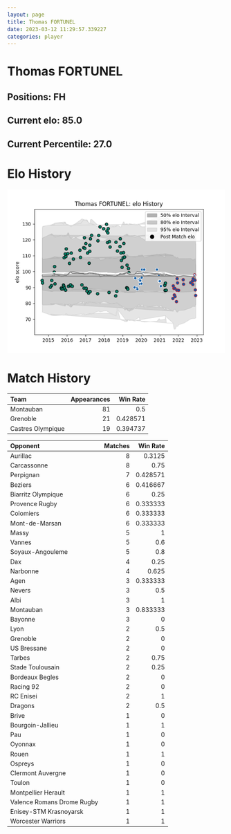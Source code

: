 ```yaml
---  
layout: page  
title: Thomas FORTUNEL  
date: 2023-03-12 11:29:57.339227  
categories: player  
---
```

# Thomas FORTUNEL

## Positions: FH

## Current elo: 85.0

## Current Percentile: 27.0

# Elo History


![elo history](history_ThomasFORTUNEL.png)
# Match History


| Team              |   Appearances |   Win Rate |
|:------------------|--------------:|-----------:|
| Montauban         |            81 |   0.5      |
| Grenoble          |            21 |   0.428571 |
| Castres Olympique |            19 |   0.394737 |

| Opponent                   |   Matches |   Win Rate |
|:---------------------------|----------:|-----------:|
| Aurillac                   |         8 |   0.3125   |
| Carcassonne                |         8 |   0.75     |
| Perpignan                  |         7 |   0.428571 |
| Beziers                    |         6 |   0.416667 |
| Biarritz Olympique         |         6 |   0.25     |
| Provence Rugby             |         6 |   0.333333 |
| Colomiers                  |         6 |   0.333333 |
| Mont-de-Marsan             |         6 |   0.333333 |
| Massy                      |         5 |   1        |
| Vannes                     |         5 |   0.6      |
| Soyaux-Angouleme           |         5 |   0.8      |
| Dax                        |         4 |   0.25     |
| Narbonne                   |         4 |   0.625    |
| Agen                       |         3 |   0.333333 |
| Nevers                     |         3 |   0.5      |
| Albi                       |         3 |   1        |
| Montauban                  |         3 |   0.833333 |
| Bayonne                    |         3 |   0        |
| Lyon                       |         2 |   0.5      |
| Grenoble                   |         2 |   0        |
| US Bressane                |         2 |   0        |
| Tarbes                     |         2 |   0.75     |
| Stade Toulousain           |         2 |   0.25     |
| Bordeaux Begles            |         2 |   0        |
| Racing 92                  |         2 |   0        |
| RC Enisei                  |         2 |   1        |
| Dragons                    |         2 |   0.5      |
| Brive                      |         1 |   0        |
| Bourgoin-Jallieu           |         1 |   1        |
| Pau                        |         1 |   0        |
| Oyonnax                    |         1 |   0        |
| Rouen                      |         1 |   1        |
| Ospreys                    |         1 |   0        |
| Clermont Auvergne          |         1 |   0        |
| Toulon                     |         1 |   0        |
| Montpellier Herault        |         1 |   1        |
| Valence Romans Drome Rugby |         1 |   1        |
| Enisey-STM Krasnoyarsk     |         1 |   1        |
| Worcester Warriors         |         1 |   1        |
